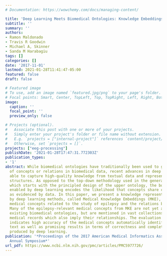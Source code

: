 ```yaml
---
# Documentation: https://wowchemy.com/docs/managing-content/

title: 'Deep Learning Meets Biomedical Ontologies: Knowledge Embeddings for Epilepsy'
subtitle: ''
summary: ''
authors:
- Ramon Maldonado
- Travis R Goodwin
- Michael A, Skinner
- Sanda M Harabagiu
tags: []
categories: []
date: '2017-11-01'
lastmod: 2021-01-28T11:41:47-05:00
featured: false
draft: false

# Featured image
# To use, add an image named `featured.jpg/png` to your page's folder.
# Focal points: Smart, Center, TopLeft, Top, TopRight, Left, Right, BottomLeft, Bottom, BottomRight.
image:
  caption: ''
  focal_point: ''
  preview_only: false

# Projects (optional).
#   Associate this post with one or more of your projects.
#   Simply enter your project's folder or file name without extension.
#   E.g. `projects = ["internal-project"]` references `content/project/deep-learning/index.md`.
#   Otherwise, set `projects = []`.
projects: ["eeg-processing"]
publishDate: '2021-01-28T17:47:31.772303Z'
publication_types:
- '1'
abstract: While biomedical ontologies have traditionally been used to guide the identification
  of concepts or relations in biomedical data, recent advances in deep learning are
  able to capture high-quality knowledge from textual data and represent it in graphical
  structures. As opposed to the top-down methodology used in the generation of ontologies,
  which starts with the principled design of the upper ontology, the bottom-up methodology
  enabled by deep learning encodes the likelihood that concepts share certain relations,
  as evidenced by data. In this paper, we present a knowledge representation produced
  by deep learning methods, called Medical Knowledge Embeddings (MKE), that encode
  medical concepts related to the study of epilepsy and the relations between them.
  Many of the epilepsy-relevant medical concepts from MKE are not yet available in
  existing biomedical ontologies, but are mentioned in vast collections of epilepsy-related
  medical records which also imply their relationships. The evaluation of the MKE
  indicates high accuracy of the medical concepts automatically identified from clinical
  text as well as promising results in terms of correctness and completeness of relations
  produced by deep learning.
publication: '*Proceedings of the 2017 American Medical Informatics Association (AMIA)
  Annual Symposium*'
url_pdf: https://www.ncbi.nlm.nih.gov/pmc/articles/PMC5977726/
---
```

